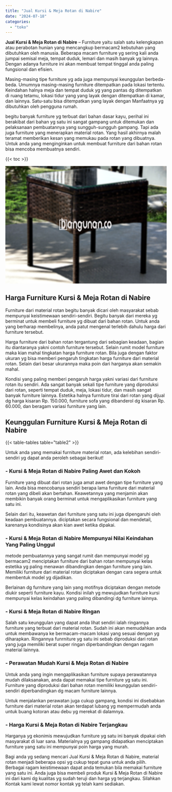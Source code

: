 ```yaml
---
title: "Jual Kursi & Meja Rotan di Nabire"
date: "2024-07-18"
categories: 
  - "toko"
---
```


**Jual Kursi & Meja Rotan di Nabire** – Furniture yaitu salah satu kelengkapan atau perabotan hunian yang mencangkup bermacam2 kebutuhan yang dibutuhkan oleh manusia. Beberapa macam furniture yg sering kali anda jumpai semisal meja, tempat duduk, lemari dan masih banyak yg lainnya. Dengan adanya furniture ini akan membuat tempat tinggal anda paling fungsional dan efisien.

Masing-masing tipe furniture yg ada juga mempunyai keunggulan berbeda-beda. Umumnya masing-masing furniture ditempatkan pada lokasi tertentu. Keindahan halnya meja dan tempat duduk yg yang pantas dg ditempatkan di ruang tetamu, lokasi tidur yang yang layak dengan ditempatkan di kamar, dan lainnya. Satu-satu bisa ditempatkan yang layak dengan Manfaatnya yg dibutuhkan oleh pengguna rumah.

begitu banyak furniture yg terbuat dari bahan dasar kayu, perihal ini berakibat dari bahan yg satu ini sangat gampang untuk ditemukan dan pelaksanaan pembuatannya yang sungguh-sungguh gampang. Tapi ada juga furniture yang menerapkan material rotan. Yang hasil akhirnya malah teramat memberikan kesan yang memukau pada rotan yang dibuatnya. Untuk anda yang menginginkan untuk membuat furniture dari bahan rotan bisa mencoba membuatnya sendiri.

{{< toc >}}

![Jual Kursi & Meja Rotan di Nabire](/images/kursi-meja-rotan-murah04.png)

## Harga Furniture Kursi & Meja Rotan di Nabire

Furniture dari material rotan begitu banyak dicari oleh masyarakat sebab mempunyai keistimewaan sendiri-sendiri. Begitu banyak dari mereka yg berminat untuk membeli furniture yg dibuat dari bahan rotan. Untuk anda yang berharap membelinya, anda patut mengenal terlebih dahulu harga dari furniture tersebut.

Harga furniture dari bahan rotan tergantung dari sebagian keadaan, bagian itu diantaranya yakni contoh furniture tersebut. Selain rumit model furniture maka kian mahal tingkatan harga furniture rotan. Bila juga dengan faktor ukuran yg bisa memberi pengaruh tingkatan harga furniture dari material rotan. Selain dari besar ukurannya maka poin dari harganya akan semakin mahal.

Kondisi yang paling memberi pengaruh harga yakni variasi dari furniture rotan itu sendiri. Ada sangat banyak sekali tipe furniture yang diproduksi dari rotan, seperti tempat duduk, meja, lokasi tidur, dan masih sangat banyak furniture lainnya. Estetika halnya furniture tirai dari rotan yang dijual dg harga kisaran Rp. 150.000, furniture sofa yang dibanderol dg kisaran Rp. 60.000, dan beragam variasi furniture yang lain.

## Keunggulan Furniture Kursi & Meja Rotan di Nabire

{{< table-tables table="table2" >}}

Untuk anda yang memakai furniture material rotan, ada kelebihan sendiri-sendiri yg dapat anda peroleh sebagai berikut!

### \- Kursi & Meja Rotan di Nabire Paling Awet dan Kokoh

Furniture yang dibuat dari rotan juga amat awet dengan tipe furniture yang lain. Anda bisa mencobanya sendiri berapa lama furniture dari material rotan yang dibeli akan bertahan. Keawetannya yang menjamin akan membikin banyak orang berminat untuk mengaplikasikan furniture yang satu ini.

Selain dari itu, keawetan dari furniture yang satu ini juga dipengaruhi oleh keadaan pembuatannya. diciptakan secara fungsional dan mendetail, karenanya kondisinya akan kian awet ketika dipakai.

### \- Kursi & Meja Rotan di Nabire Mempunyai Nilai Keindahan Yang Paling Unggul

metode pembuatannya yang sangat rumit dan mempunyai model yg bermacam2 menciptakan furniture dari bahan rotan mempunyai kelas estetika yg paling menawan dibandingkan dengan furniture yang lain. Memiliki furniture dari material rotan diciptakan dengan cara segera untuk membentuk model yg dijadikan.

Berlainan dg furniture yang lain yang motifnya diciptakan dengan metode diukir seperti furniture kayu. Kondisi inilah yg mewujudkan furniture kursi mempunyai kelas keindahan yang paling dibandingi dg furniture lainnya.

### \- Kursi & Meja Rotan di Nabire Ringan

Salah satu keunggulan yang dapat anda lihat sendiri ialah ringannya furniture yang terbuat dari material rotan. Sudah ini akan memudahkan anda untuk membawanya ke bermacam-macam lokasi yang sesuai dengan yg diharapkan. Ringannya funrniture yg satu ini sebab diproduksi dari rotan yang juga memiliki berat super ringan diperbandingkan dengan ragam material lainnya.

### \- Perawatan Mudah Kursi & Meja Rotan di Nabire

Untuk anda yang ingin mengaplikasikan furniture supaya perawatannya mudah dilaksanakan, anda dapat memakai tipe furniture yg satu ini. Furniture yang diproduksi dari bahan rotan memiliki keunggulan sendiri-sendiri diperbandingkan dg macam furniture lainnya.

Untuk menjalankan perawatan juga cukup gampang, kondisi ini disebabkan furniture dari material rotan akan terdapat lubang yg mempermudah anda untuk buang kotoran atau debu yg merekat di dalamnya.

### \- Harga Kursi & Meja Rotan di Nabire Terjangkau

Harganya yg ekonimis mewujudkan furniture yg satu ini banyak dipakai oleh masyarakat di luar sana. Materialnya yg gampang didapatkan menciptakan furniture yang satu ini mempunyai poin harga yang murah.

Bagi anda yg sedang mencari Jual Kursi & Meja Rotan di Nabire, material rotan menjadi beberapa opsi yg cukup tepat guna untuk anda pilih. Berbagai ragam keistimewaan dapat anda temukan bila memakai furniture yang satu ini. Anda juga bisa membeli produk Kursi & Meja Rotan di Nabire ini dari kami dg kualitas yg sudah teruji dan harga yg terjangkau. Silahkan Kontak kami lewat nomor kontak yg telah kami sediakan.
